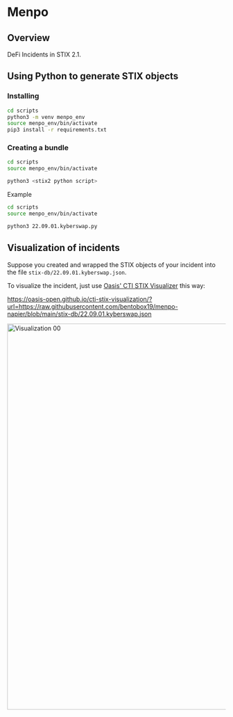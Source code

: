 # Menpo

## Overview

DeFi Incidents in STIX 2.1.

## Using Python to generate STIX objects

### Installing

```bash
cd scripts
python3 -m venv menpo_env
source menpo_env/bin/activate
pip3 install -r requirements.txt
```

### Creating a bundle

```bash
cd scripts
source menpo_env/bin/activate

python3 <stix2 python script>
```

Example

```bash
cd scripts
source menpo_env/bin/activate

python3 22.09.01.kyberswap.py
```
## Visualization of incidents

Suppose you created and wrapped the STIX objects of your incident into the file `stix-db/22.09.01.kyberswap.json`.

To visualize the incident, just use [Oasis' CTI STIX Visualizer](https://oasis-open.github.io/cti-stix-visualization/) this way:

https://oasis-open.github.io/cti-stix-visualization/?url=https://raw.githubusercontent.com/bentobox19/menpo-napier/blob/main/stix-db/22.09.01.kyberswap.json

<img width="888" alt="Visualization 00" src="https://user-images.githubusercontent.com/85324266/232174604-41c2ba3b-57dd-4c10-975d-5845b7dbf5ef.png">
